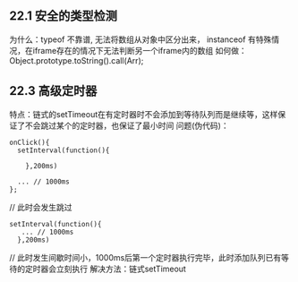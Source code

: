 ## 22.1 安全的类型检测
  为什么：typeof 不靠谱, 无法将数组从对象中区分出来， instanceof 有特殊情况，在iframe存在的情况下无法判断另一个iframe内的数组
  如何做：Object.prototype.toString().call(Arr);
## 22.3 高级定时器
  特点：链式的setTimeout在有定时器时不会添加到等待队列而是继续等，这样保证了不会跳过某个的定时器，也保证了最小时间
  问题(伪代码)：
  ```
  onClick(){
    setInterval(function(){

      },200ms)

    ... // 1000ms
  };
  ```
 // 此时会发生跳过

 ```
 setInterval(function(){
    ... // 1000ms
   },200ms)
 ```
 // 此时发生间歇时间小，1000ms后第一个定时器执行完毕，此时添加队列已有等待的定时器会立刻执行
 解决方法：链式setTimeout
